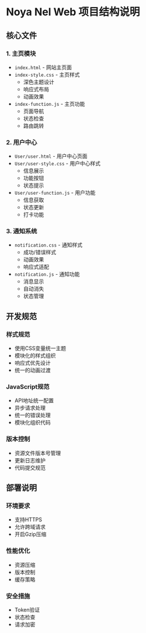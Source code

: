 # Noya Nel Web 项目结构说明

## 核心文件

### 1. 主页模块
- `index.html` - 网站主页面
- `index-style.css` - 主页样式
  - 深色主题设计
  - 响应式布局
  - 动画效果
- `index-function.js` - 主页功能
  - 页面导航
  - 状态检查
  - 路由跳转

### 2. 用户中心
- `User/user.html` - 用户中心页面
- `User/user-style.css` - 用户中心样式
  - 信息展示
  - 功能按钮
  - 状态提示
- `User/user-function.js` - 用户功能
  - 信息获取
  - 状态更新
  - 打卡功能

### 3. 通知系统
- `notification.css` - 通知样式
  - 成功/错误样式
  - 动画效果
  - 响应式适配
- `notification.js` - 通知功能
  - 消息显示
  - 自动消失
  - 状态管理

## 开发规范

### 样式规范
- 使用CSS变量统一主题
- 模块化的样式组织
- 响应式优先设计
- 统一的动画过渡

### JavaScript规范
- API地址统一配置
- 异步请求处理
- 统一的错误处理
- 模块化组织代码

### 版本控制
- 资源文件版本号管理
- 更新日志维护
- 代码提交规范

## 部署说明

### 环境要求
- 支持HTTPS
- 允许跨域请求
- 开启Gzip压缩

### 性能优化
- 资源压缩
- 版本控制
- 缓存策略

### 安全措施
- Token验证
- 状态检查
- 请求加密